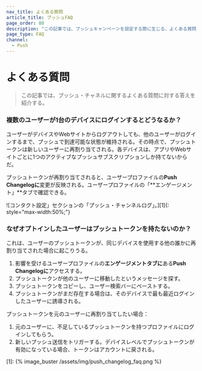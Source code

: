```yaml
---
nav_title: よくある質問
article_title: プッシュFAQ
page_order: 80
description: "この記事では、プッシュキャンペーンを設定する際に生じる、よくある質問を取り上げる。"
page_type: FAQ
channel:
  - Push
---
```


# よくある質問

> この記事では、プッシュ・チャネルに関するよくある質問に対する答えを紹介する。

### 複数のユーザーが1台のデバイスにログインするとどうなるか？

ユーザーがデバイスやWebサイトからログアウトしても、他のユーザーがログインするまで、プッシュで到達可能な状態が維持される。その時点で、プッシュトークンは新しいユーザーに再割り当てされる。各デバイスは、アプリやWebサイトごとに1つのアクティブなプッシュサブスクリプションしか持てないからだ。

プッシュトークンが再割り当てされると、ユーザープロファイルの**Push Changelogに**変更が反映される。ユーザープロファイルの「**エンゲージメント」**タブで確認できる。

![コンタクト設定」セクションの「プッシュ・チャンネルログ」。][1]{: style="max-width:50%;"}

### なぜオプトインしたユーザーはプッシュトークンを持たないのか？

これは、ユーザーのプッシュトークンが、同じデバイスを使用する他の誰かに再割り当てされた場合に起こりうる。

1. 影響を受けるユーザープロファイルの**エンゲージメントタブに**ある**Push Changelogに**アクセスする。
2. プッシュトークンが他のユーザーに移動したというメッセージを探す。
3. プッシュトークンをコピーし、ユーザー検索バーにペーストする。 
4. プッシュトークンがまだ存在する場合は、そのデバイスで最も最近ログインしたユーザーに誘導される。

プッシュトークンを元のユーザーに再割り当てしたい場合：

1. 元のユーザーに、不足しているプッシュトークンを持つプロファイルにログインしてもらう。
2. 新しいプッシュ送信をトリガーする。デバイスレベルでプッシュトークンが有効になっている場合、トークンはアカウントに戻される。

[1]: {% image_buster /assets/img/push_changelog_faq.png %}